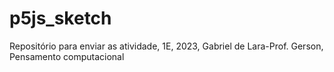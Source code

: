 # p5js_sketch
Repositório para enviar as atividade, 1E, 2023, Gabriel de Lara-Prof. Gerson, Pensamento computacional
